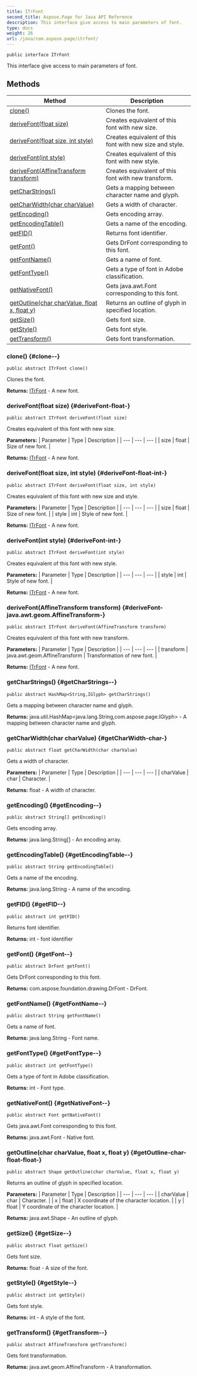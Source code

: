 ```yaml
---
title: ITrFont
second_title: Aspose.Page for Java API Reference
description: This interface give access to main parameters of font.
type: docs
weight: 26
url: /java/com.aspose.page/itrfont/
---
```

```
public interface ITrFont
```

This interface give access to main parameters of font.
## Methods

| Method | Description |
| --- | --- |
| [clone()](#clone--) | Clones the font. |
| [deriveFont(float size)](#deriveFont-float-) | Creates equivalent of this font with new size. |
| [deriveFont(float size, int style)](#deriveFont-float-int-) | Creates equivalent of this font with new size and style. |
| [deriveFont(int style)](#deriveFont-int-) | Creates equivalent of this font with new style. |
| [deriveFont(AffineTransform transform)](#deriveFont-java.awt.geom.AffineTransform-) | Creates equivalent of this font with new transform. |
| [getCharStrings()](#getCharStrings--) | Gets a mapping between character name and glyph. |
| [getCharWidth(char charValue)](#getCharWidth-char-) | Gets a width of character. |
| [getEncoding()](#getEncoding--) | Gets encoding array. |
| [getEncodingTable()](#getEncodingTable--) | Gets a name of the encoding. |
| [getFID()](#getFID--) | Returns font identifier. |
| [getFont()](#getFont--) | Gets DrFont corresponding to this font. |
| [getFontName()](#getFontName--) | Gets a name of font. |
| [getFontType()](#getFontType--) | Gets a type of font in Adobe classification. |
| [getNativeFont()](#getNativeFont--) | Gets java.awt.Font corresponding to this font. |
| [getOutline(char charValue, float x, float y)](#getOutline-char-float-float-) | Returns an outline of glyph in specified location. |
| [getSize()](#getSize--) | Gets font size. |
| [getStyle()](#getStyle--) | Gets font style. |
| [getTransform()](#getTransform--) | Gets font transformation. |
### clone() {#clone--}
```
public abstract ITrFont clone()
```


Clones the font.

**Returns:**
[ITrFont](../../com.aspose.page/itrfont) - A new font.
### deriveFont(float size) {#deriveFont-float-}
```
public abstract ITrFont deriveFont(float size)
```


Creates equivalent of this font with new size.

**Parameters:**
| Parameter | Type | Description |
| --- | --- | --- |
| size | float | Size of new font. |

**Returns:**
[ITrFont](../../com.aspose.page/itrfont) - A new font.
### deriveFont(float size, int style) {#deriveFont-float-int-}
```
public abstract ITrFont deriveFont(float size, int style)
```


Creates equivalent of this font with new size and style.

**Parameters:**
| Parameter | Type | Description |
| --- | --- | --- |
| size | float | Size of new font. |
| style | int | Style of new font. |

**Returns:**
[ITrFont](../../com.aspose.page/itrfont) - A new font.
### deriveFont(int style) {#deriveFont-int-}
```
public abstract ITrFont deriveFont(int style)
```


Creates equivalent of this font with new style.

**Parameters:**
| Parameter | Type | Description |
| --- | --- | --- |
| style | int | Style of new font. |

**Returns:**
[ITrFont](../../com.aspose.page/itrfont) - A new font.
### deriveFont(AffineTransform transform) {#deriveFont-java.awt.geom.AffineTransform-}
```
public abstract ITrFont deriveFont(AffineTransform transform)
```


Creates equivalent of this font with new transform.

**Parameters:**
| Parameter | Type | Description |
| --- | --- | --- |
| transform | java.awt.geom.AffineTransform | Transformation of new font. |

**Returns:**
[ITrFont](../../com.aspose.page/itrfont) - A new font.
### getCharStrings() {#getCharStrings--}
```
public abstract HashMap<String,IGlyph> getCharStrings()
```


Gets a mapping between character name and glyph.

**Returns:**
java.util.HashMap<java.lang.String,com.aspose.page.IGlyph> - A mapping between character name and glyph.
### getCharWidth(char charValue) {#getCharWidth-char-}
```
public abstract float getCharWidth(char charValue)
```


Gets a width of character.

**Parameters:**
| Parameter | Type | Description |
| --- | --- | --- |
| charValue | char | Character. |

**Returns:**
float - A width of character.
### getEncoding() {#getEncoding--}
```
public abstract String[] getEncoding()
```


Gets encoding array.

**Returns:**
java.lang.String[] - An encoding array.
### getEncodingTable() {#getEncodingTable--}
```
public abstract String getEncodingTable()
```


Gets a name of the encoding.

**Returns:**
java.lang.String - A name of the encoding.
### getFID() {#getFID--}
```
public abstract int getFID()
```


Returns font identifier.

**Returns:**
int - font identifier
### getFont() {#getFont--}
```
public abstract DrFont getFont()
```


Gets DrFont corresponding to this font.

**Returns:**
com.aspose.foundation.drawing.DrFont - DrFont.
### getFontName() {#getFontName--}
```
public abstract String getFontName()
```


Gets a name of font.

**Returns:**
java.lang.String - Font name.
### getFontType() {#getFontType--}
```
public abstract int getFontType()
```


Gets a type of font in Adobe classification.

**Returns:**
int - Font type.
### getNativeFont() {#getNativeFont--}
```
public abstract Font getNativeFont()
```


Gets java.awt.Font corresponding to this font.

**Returns:**
java.awt.Font - Native font.
### getOutline(char charValue, float x, float y) {#getOutline-char-float-float-}
```
public abstract Shape getOutline(char charValue, float x, float y)
```


Returns an outline of glyph in specified location.

**Parameters:**
| Parameter | Type | Description |
| --- | --- | --- |
| charValue | char | Character. |
| x | float | X coordinate of the character location. |
| y | float | Y coordinate of the character location. |

**Returns:**
java.awt.Shape - An outline of glyph.
### getSize() {#getSize--}
```
public abstract float getSize()
```


Gets font size.

**Returns:**
float - A size of the font.
### getStyle() {#getStyle--}
```
public abstract int getStyle()
```


Gets font style.

**Returns:**
int - A style of the font.
### getTransform() {#getTransform--}
```
public abstract AffineTransform getTransform()
```


Gets font transformation.

**Returns:**
java.awt.geom.AffineTransform - A transformation.
